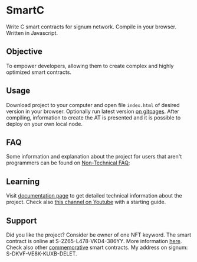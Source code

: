 # SmartC
Write C smart contracts for signum network. Compile in your browser. Written in Javascript.

## Objective
To empower developers, allowing them to create complex and highly optimized smart contracts.

## Usage
Download project to your computer and open file `index.html` of desired version in your browser. Optionally run latest version [on gitpages](https://deleterium.github.io/SmartC/v0.2/index.html). After compiling, information to create the AT is presented and it is possible to deploy on your own local node.

## FAQ
Some information and explanation about the project for users that aren't programmers can be found on [Non-Technical FAQ](./https://deleterium.github.io/SmartC/docs/Non-Technical-FAQ);

## Learning
Visit [documentation page](https://deleterium.github.io/SmartC/docs/) to get detailed technical information about the project. Check also [this channel on Youtube](https://www.youtube.com/channel/UC1MeALyx2YrWuDKsgqcBRHA) with a starting guide.

## Support
Did you like the project? Consider be owner of one NFT keyword. The smart contract is online at S-2Z65-L478-VKD4-386YY. More information [here](https://deleterium.info/NFT/). Check also other [commemorative](./commemorative/) smart contracts. My address on signum: S-DKVF-VE8K-KUXB-DELET.
